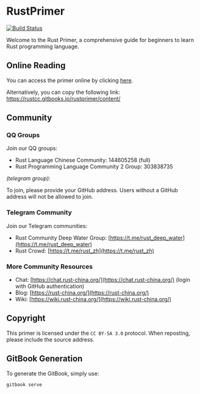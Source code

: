 # RustPrimer

[![Build Status][build-badge]][build-url]

[build-badge]: https://api.travis-ci.org/rustcc/RustPrimer.svg
[build-url]: https://travis-ci.org/rustcc/RustPrimer

Welcome to the Rust Primer, a comprehensive guide for beginners to learn Rust programming language.

## Online Reading

You can access the primer online by clicking [here](https://rustcc.gitbooks.io/rustprimer/content/).

Alternatively, you can copy the following link:
https://rustcc.gitbooks.io/rustprimer/content/

## Community

### QQ Groups

Join our QQ groups:

- Rust Language Chinese Community: 144605258 (full)
- Rust Programming Language Community 2 Group: 303838735

*(telegram group):*

To join, please provide your GitHub address. Users without a GitHub address will not be allowed to join.

### Telegram Community

Join our Telegram communities:

- Rust Community Deep Water Group: [https://t.me/rust_deep_water](https://t.me/rust_deep_water)
- Rust Crowd: [https://t.me/rust_zh](https://t.me/rust_zh)

### More Community Resources

- Chat: [https://chat.rust-china.org/](https://chat.rust-china.org/) (login with GitHub authentication)
- Blog: [https://rust-china.org/](https://rust-china.org/)
- Wiki: [https://wiki.rust-china.org/](https://wiki.rust-china.org/)

## Copyright

This primer is licensed under the `CC BY-SA 3.0` protocol. When reposting, please include the source address.

## GitBook Generation

To generate the GitBook, simply use:

```bash
gitbook serve
